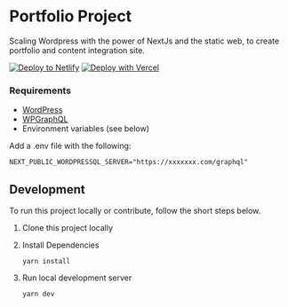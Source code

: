 # Portfolio Project

Scaling Wordpress with the power of NextJs and the static web, to create portfolio and content integration site.

[![Deploy to Netlify](https://www.netlify.com/img/deploy/button.svg)](https://app.netlify.com/start/deploy?repository=https://github.com/raph941/portfolio.git) [![Deploy with Vercel](https://vercel.com/button)](https://vercel.com/new/clone?repository-url=https://github.com/raph941/portfolio.git)

### Requirements

- [WordPress](https://wordpress.org/)
- [WPGraphQL](https://www.wpgraphql.com/)
- Environment variables (see below)

Add a .env file with the following:

```
NEXT_PUBLIC_WORDPRESSQL_SERVER="https://xxxxxxx.com/graphql"
```

## Development

To run this project locally or contribute, follow the short steps below.

1. Clone this project locally
2. Install Dependencies

   ```
   yarn install
   ```

3. Run local development server

   ```
   yarn dev
   ```

